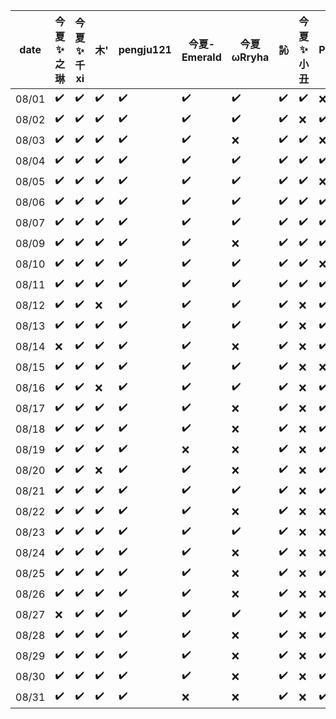 | date  | 今夏✨之琳 | 今夏✨千xi | 木' | pengju121 | 今夏-Emerald | 今夏ωRryha | 訫  | 今夏✨小丑 | Poison | 今夏✨芷佩 | 今夏✨亮 |
| ----- | ------------ | ------------- | --- | --------- | ------------ | ----------- | --- | ------------ | ------ | ------------ | ---------- |
| 08/01 | ✔️ | ✔️  | ✔️  | ✔️ | ✔️ | ✔️| ✔️  | ✔️ | ❌  | ❌ | ✔️  |
| 08/02 | ✔️ | ✔️  | ✔️  | ✔️ | ✔️ | ✔️| ✔️  | ❌ | ✔️  | ✔️ | ❌  |
| 08/03 | ✔️ | ✔️  | ✔️  | ✔️ | ✔️ | ❌| ✔️  | ✔️ | ❌  | ✔️ | ✔️  |
| 08/04 | ✔️ | ✔️  | ✔️  | ✔️ | ✔️ | ✔️| ✔️  | ✔️ | ✔️  | ✔️ | ❌  |
| 08/05 | ✔️ | ✔️  | ✔️  | ✔️ | ✔️ | ✔️| ✔️  | ✔️ | ❌  | ✔️ | ✔️  |
|08/06|✔️|✔️|✔️|✔️|✔️|✔️|✔️|✔️|✔️|✔️|✔️|
|08/07|✔️|✔️|✔️|✔️|✔️|✔️|✔️|✔️|✔️|✔️|✔️|
|08/09|✔️|✔️|✔️|✔️|✔️|❌|✔️|✔️|✔️|✔️|✔️|
|08/10|✔️|✔️|✔️|✔️|✔️|✔️|✔️|✔️|❌|✔️|❌|
|08/11|✔️|✔️|✔️|✔️|✔️|✔️|✔️|✔️|✔️|✔️|❌|
|08/12|✔️|✔️|❌|✔️|✔️|✔️|✔️|❌|✔️|✔️|✔️|
|08/13|✔️|✔️|✔️|✔️|✔️|✔️|✔️|❌|✔️|✔️|✔️|
|08/14|❌|✔️|✔️|✔️|✔️|❌|✔️|❌|✔️|✔️|✔️|
|08/15|✔️|✔️|✔️|✔️|✔️|✔️|✔️|❌|❌|✔️|✔️|
|08/16|✔️|✔️|❌|✔️|✔️|✔️|✔️|❌|✔️|✔️|✔️|
|08/17|✔️|✔️|✔️|✔️|✔️|❌|✔️|❌|✔️|✔️|✔️|
|08/18|✔️|✔️|✔️|✔️|✔️|❌|✔️|❌|✔️|✔️|❌|
|08/19|✔️|✔️|✔️|✔️|❌|❌|✔️|❌|✔️|✔️|❌|
|08/20|✔️|✔️|❌|✔️|✔️|❌|✔️|❌|✔️|✔️|✔️|
|08/21|✔️|✔️|✔️|✔️|✔️|✔️|✔️|❌|✔️|✔️|✔️|
|08/22|✔️|✔️|✔️|✔️|✔️|❌|✔️|❌|❌|✔️|✔️|
|08/23|✔️|✔️|✔️|✔️|✔️|✔️|✔️|❌|❌|✔️|❌|
|08/24|✔️|✔️|✔️|✔️|✔️|❌|✔️|❌|❌|✔️|❌|
|08/25|✔️|✔️|✔️|✔️|✔️|❌|✔️|❌|✔️|✔️|✔️|
|08/26|✔️|✔️|✔️|✔️|✔️|❌|✔️|❌|❌|✔️|✔️|
|08/27|❌|✔️|✔️|✔️|✔️|✔️|✔️|❌|✔️|✔️|✔️|
|08/28|✔️|✔️|✔️|✔️|✔️|❌|✔️|❌|✔️|✔️|✔️|
|08/29|✔️|✔️|✔️|✔️|✔️|❌|✔️|❌|✔️|✔️|✔️|
|08/30|✔️|✔️|✔️|✔️|✔️|❌|✔️|❌|✔️|✔️|✔️|
|08/31|✔️|✔️|✔️|✔️|❌|❌|✔️|❌|✔️|❌|❌|
